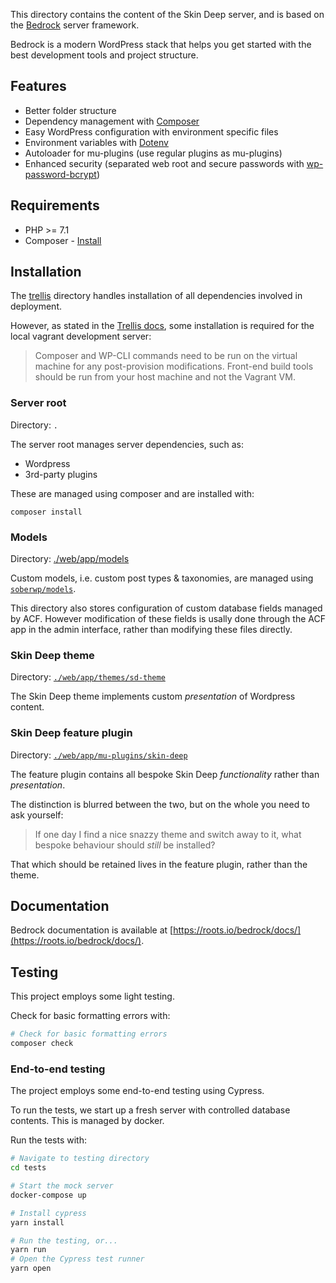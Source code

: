 

This directory contains the content of the Skin Deep server, and is based on the [Bedrock](https://roots.io/bedrock/) server framework.

Bedrock is a modern WordPress stack that helps you get started with the best development tools and project structure.

## Features

* Better folder structure
* Dependency management with [Composer](https://getcomposer.org)
* Easy WordPress configuration with environment specific files
* Environment variables with [Dotenv](https://github.com/vlucas/phpdotenv)
* Autoloader for mu-plugins (use regular plugins as mu-plugins)
* Enhanced security (separated web root and secure passwords with [wp-password-bcrypt](https://github.com/roots/wp-password-bcrypt))

## Requirements

* PHP >= 7.1
* Composer - [Install](https://getcomposer.org/doc/00-intro.md#installation-linux-unix-osx)

## Installation

The [trellis](../trellis) directory handles installation of all dependencies involved in deployment.

However, as stated in the [Trellis docs](https://roots.io/trellis/docs/local-development-setup/), some installation is required for the local vagrant development server:

> Composer and WP-CLI commands need to be run on the virtual machine for any post-provision modifications. Front-end build tools should be run from your host machine and not the Vagrant VM.

### Server root

Directory: `.`

The server root manages server dependencies, such as:
- Wordpress
- 3rd-party plugins

These are managed using composer and are installed with:
```
composer install
```

### Models

Directory: [./web/app/models](./web/app/models)

Custom models, i.e. custom post types & taxonomies, are managed using [`soberwp/models`](https://github.com/soberwp/models).

This directory also stores configuration of custom database fields managed by ACF.
However modification of these fields is usally done through the ACF app in the admin interface, rather than modifying these files directly.

### Skin Deep theme

Directory: [`./web/app/themes/sd-theme`](./web/app/themes/sd-theme)

The Skin Deep theme implements custom _presentation_ of Wordpress content.

### Skin Deep feature plugin

Directory: [`./web/app/mu-plugins/skin-deep`](./web/app/mu-plugins/skin-deep)

The feature plugin contains all bespoke Skin Deep _functionality_ rather than _presentation_.

The distinction is blurred between the two, but on the whole you need to ask yourself:

> If one day I find a nice snazzy theme and switch away to it, what bespoke behaviour should _still_ be installed?

That which should be retained lives in the feature plugin, rather than the theme.

## Documentation

Bedrock documentation is available at [https://roots.io/bedrock/docs/](https://roots.io/bedrock/docs/).

## Testing

This project employs some light testing.

Check for basic formatting errors with:
```bash
# Check for basic formatting errors
composer check
```

### End-to-end testing

The project employs some end-to-end testing using Cypress.

To run the tests, we start up a fresh server with controlled database contents. This is managed by docker.

Run the tests with:
```bash
# Navigate to testing directory
cd tests

# Start the mock server
docker-compose up

# Install cypress
yarn install

# Run the testing, or...
yarn run
# Open the Cypress test runner
yarn open
```


